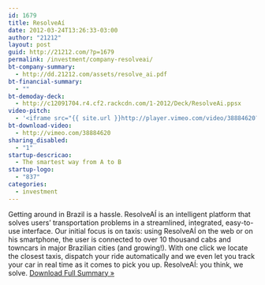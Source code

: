 ```yaml
---
id: 1679
title: ResolveAí
date: 2012-03-24T13:26:33-03:00
author: "21212"
layout: post
guid: http://21212.com/?p=1679
permalink: /investment/company-resolveai/
bt-company-summary:
  - http://dd.21212.com/assets/resolve_ai.pdf
bt-financial-summary:
  - ""
bt-demoday-deck:
  - http://c12091704.r4.cf2.rackcdn.com/1-2012/Deck/ResolveAi.ppsx
video-pitch:
  - '<iframe src="{{ site.url }}http://player.vimeo.com/video/38884620?title=0&byline=0&portrait=0" width="620" height="349" frameborder="0" webkitAllowFullScreen mozallowfullscreen allowFullScreen></iframe>'
bt-download-video:
  - http://vimeo.com/38884620
sharing_disabled:
  - "1"
startup-descricao:
  - The smartest way from A to B
startup-logo:
  - "837"
categories:
  - investment
---
```

Getting around in Brazil is a hassle. ResolveAÍ is an intelligent platform that solves users’ transportation problems in a streamlined, integrated, easy-to-use interface. Our initial focus is on taxis: using ResolveAÍ on the web or on his smartphone, the user is connected to over 10 thousand cabs and towncars in major Brazilian cities (and growing!). With one click we locate the closest taxis, dispatch your ride automatically and we even let you track your car in real time as it comes to pick you up. ResolveAÍ: you think, we solve. <a href="http://dd.21212.com/assets/resolve_ai.pdf" target="_blank">Download Full Summary »</a>